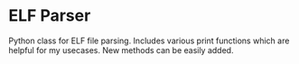 # ELF Parser
Python class for ELF file parsing. Includes various print functions which are 
helpful for my usecases. New methods can be easily added.
